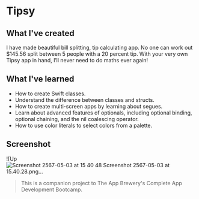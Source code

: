 # Tipsy

## What I've created

I have made beautiful bill splitting, tip calculating app. No one can work out $145.56 split between 5 people with a 20 percent tip. With your very own Tipsy app in hand, I’ll never need to do maths ever again!

## What I've learned

* How to create Swift classes.
* Understand the difference between classes and structs.
* How to create multi-screen apps by learning about segues.
* Learn about advanced features of optionals, including optional binding, optional chaining, and the nil coalescing operator.
* How to use color literals to select colors from a palette.

## Screenshot
![Up![![Screenshot 2567-05-03 at 15 40 48](https://github.com/Pathompat-m/tipsy/assets/151487556/8bfe6a34-eed2-4b52-a8b2-1a0521958efd) Screenshot 2567-05-03 at 15.40.28.png…]()

>This is a companion project to The App Brewery's Complete App Development Bootcamp.

